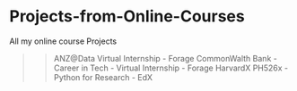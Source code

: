 # Projects-from-Online-Courses
All my online course Projects

>> ANZ@Data Virtual Internship - Forage
>> CommonWalth Bank - Career in Tech - Virtual Internship - Forage
>> HarvardX PH526x - Python for Research - EdX

